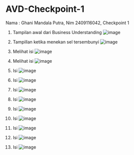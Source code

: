 # AVD-Checkpoint-1
Nama : Ghani Mandala Putra, Nim 2409116042, Checkpoint 1

1. Tampilan awal dari Business Understanding
![image](https://github.com/user-attachments/assets/8d583827-54ae-4e43-a7fb-58bd37c79169)

2. Tampillan ketika menekan sel tersembunyi
![image](https://github.com/user-attachments/assets/99cf8068-44b1-40e1-96f2-4083cccade15)

3. Melihat isi
![image](https://github.com/user-attachments/assets/36ac8bac-11da-4d94-b3c8-be198bc3e3b8)

4. Melihat isi
![image](https://github.com/user-attachments/assets/7d95dd80-954c-49bf-a114-057a2acd1ea8)

5. Isi
![image](https://github.com/user-attachments/assets/387d3fd4-eeef-4b22-92a3-f0cdd1e87eae)

6. Isi
![image](https://github.com/user-attachments/assets/8c600f51-3aab-4e9e-9d31-51f377edc2ee)

7. Isi
![image](https://github.com/user-attachments/assets/67da3349-7086-4e82-aa20-6374c960ea5a)

8. Isi
![image](https://github.com/user-attachments/assets/22893671-d31d-4ad9-873c-c6bbaf8cf145)

9. Isi
![image](https://github.com/user-attachments/assets/0536fbdd-ff25-476c-aba3-feae67913232)

10. Isi
![image](https://github.com/user-attachments/assets/d836b628-63e6-4c26-ae6a-01c148ca1a81)

11. Isi
![image](https://github.com/user-attachments/assets/ed6e74dc-696c-4fad-8c02-ba01701fe276)

12. Isi
![image](https://github.com/user-attachments/assets/992beb74-5758-4111-a1c5-fe9efe4c81a9)

13. Isi
![image](https://github.com/user-attachments/assets/dbdd9fd6-ac82-471b-9219-312601603631)








